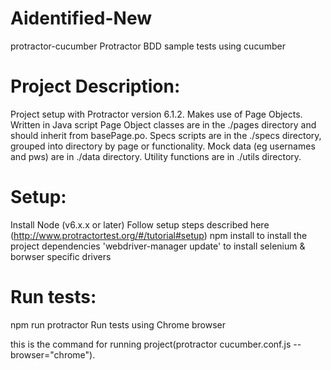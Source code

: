 # Aidentified-New
protractor-cucumber
Protractor BDD sample tests using cucumber

# Project Description:
Project setup with Protractor version 6.1.2.
Makes use of Page Objects.
Written in Java script
Page Object classes are in the ./pages directory and should inherit from basePage.po.
Specs scripts are in the ./specs directory, grouped into directory by page or functionality.
Mock data (eg usernames and pws) are in ./data directory.
Utility functions are in ./utils directory.

# Setup:
Install Node (v6.x.x or later)
Follow setup steps described here
(http://www.protractortest.org/#/tutorial#setup)
npm install to install the project dependencies
'webdriver-manager update' to install selenium & borwser specific drivers

# Run tests:
npm run protractor Run tests using Chrome browser

this is the command for running project(protractor cucumber.conf.js --browser="chrome").
